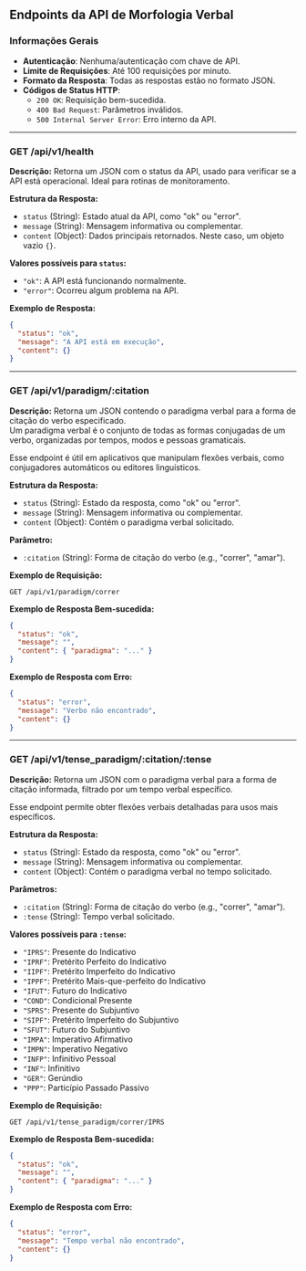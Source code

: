 ## Endpoints da API de Morfologia Verbal

### Informações Gerais

- **Autenticação**: Nenhuma/autenticação com chave de API.
- **Limite de Requisições**: Até 100 requisições por minuto.
- **Formato da Resposta**: Todas as respostas estão no formato JSON.  
- **Códigos de Status HTTP**:
  - `200 OK`: Requisição bem-sucedida.
  - `400 Bad Request`: Parâmetros inválidos.
  - `500 Internal Server Error`: Erro interno da API.

---

### GET /api/v1/health

**Descrição:**
Retorna um JSON com o status da API, usado para verificar se a API está operacional. Ideal para rotinas de monitoramento.

**Estrutura da Resposta:**

- `status` (String): Estado atual da API, como "ok" ou "error".
- `message` (String): Mensagem informativa ou complementar.
- `content` (Object): Dados principais retornados. Neste caso, um objeto vazio `{}`.

**Valores possíveis para `status`:**

- `"ok"`: A API está funcionando normalmente.
- `"error"`: Ocorreu algum problema na API.

**Exemplo de Resposta:**

```json
{
  "status": "ok",
  "message": "A API está em execução",
  "content": {}
}
```

---

### GET /api/v1/paradigm/:citation

**Descrição:**
Retorna um JSON contendo o paradigma verbal para a forma de citação do verbo especificado.  
Um paradigma verbal é o conjunto de todas as formas conjugadas de um verbo, organizadas por tempos, modos e pessoas gramaticais.  

Esse endpoint é útil em aplicativos que manipulam flexões verbais, como conjugadores automáticos ou editores linguísticos.

**Estrutura da Resposta:**

- `status` (String): Estado da resposta, como "ok" ou "error".
- `message` (String): Mensagem informativa ou complementar.
- `content` (Object): Contém o paradigma verbal solicitado.

**Parâmetro:**

- `:citation` (String): Forma de citação do verbo (e.g., "correr", "amar").

**Exemplo de Requisição:**

```http
GET /api/v1/paradigm/correr
```

**Exemplo de Resposta Bem-sucedida:**

```json
{
  "status": "ok",
  "message": "",
  "content": { "paradigma": "..." }
}
```

**Exemplo de Resposta com Erro:**

```json
{
  "status": "error",
  "message": "Verbo não encontrado",
  "content": {}
}
```

---

### GET /api/v1/tense_paradigm/:citation/:tense

**Descrição:**
Retorna um JSON com o paradigma verbal para a forma de citação informada, filtrado por um tempo verbal específico.  

Esse endpoint permite obter flexões verbais detalhadas para usos mais específicos.

**Estrutura da Resposta:**

- `status` (String): Estado da resposta, como "ok" ou "error".
- `message` (String): Mensagem informativa ou complementar.
- `content` (Object): Contém o paradigma verbal no tempo solicitado.

**Parâmetros:**

- `:citation` (String): Forma de citação do verbo (e.g., "correr", "amar").
- `:tense` (String): Tempo verbal solicitado.

**Valores possíveis para `:tense`:**

- `"IPRS"`: Presente do Indicativo
- `"IPRF"`: Pretérito Perfeito do Indicativo
- `"IIPF"`: Pretérito Imperfeito do Indicativo
- `"IPPF"`: Pretérito Mais-que-perfeito do Indicativo
- `"IFUT"`: Futuro do Indicativo
- `"COND"`: Condicional Presente
- `"SPRS"`: Presente do Subjuntivo
- `"SIPF"`: Pretérito Imperfeito do Subjuntivo
- `"SFUT"`: Futuro do Subjuntivo
- `"IMPA"`: Imperativo Afirmativo
- `"IMPN"`: Imperativo Negativo
- `"INFP"`: Infinitivo Pessoal
- `"INF"`: Infinitivo
- `"GER"`: Gerúndio
- `"PPP"`: Particípio Passado Passivo

**Exemplo de Requisição:**

```http
GET /api/v1/tense_paradigm/correr/IPRS
```

**Exemplo de Resposta Bem-sucedida:**

```json
{
  "status": "ok",
  "message": "",
  "content": { "paradigma": "..." }
}
```

**Exemplo de Resposta com Erro:**

```json
{
  "status": "error",
  "message": "Tempo verbal não encontrado",
  "content": {}
}
```
